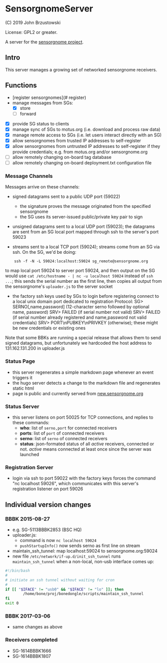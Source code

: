 # SensorgnomeServer #

(C) 2019 John Brzustowski

License: GPL2 or greater.

A server for the [sensorgnome project](https://sensorgnome.org).

## Intro ##
This server manages a growing set of networked sensorgnome receivers.

## Functions ##
- [register sensorgnomes](# register)
- manage messages from SGs:
  - [x] store
  - [ ] forward
- [x] provide SG status to clients
- [x] manage sync of SGs to motus.org (i.e. download and process raw data)
- [x] manage remote access to SGs (i.e. let users interact directly with an SG)
- [x] allow sensorgnomes from trusted IP addresses to self-register
- [x] allow sensorgnomes from untrusted IP addresses to self-register if they
  provide credentials; e.g. from motus.org and/or sensorgnome.org
- [ ] allow remotely changing on-board tag database
- [ ] allow remotely changing on-board deployment.txt configuration file

### Message Channels ###

Messages arrive on these channels:

- signed datagrams sent to a public UDP port (59022)
   - the signature proves the message originated from the specified sensorgnome
   - the SG uses its server-issued public/private key pair to sign

- unsigned datagrams sent to a local UDP port (59023); the datagrams are sent from
  an SG local port mapped through ssh to the server's port 59023

- streams sent to a local TCP port (59024); streams come from an SG via ssh.
  On the SG, we'd be doing:
```
    ssh -f -N -L 59024:localhost:59024 sg_remote@sensorgnome.org
```
  to map local port 59024 to server port 59024, and then output on the SG would
  use `cat /etc/hostname - | nc -u localhost 59024` instead of `ssh ...`; this
  sends the serial number as the first line, then copies all output from the
  sensorgnome's `uploader.js` to the server socket

- the factory ssh keys used by SGs to login before registering connect to a
  local unix domain port dedicated to registration
  Protocol:
    SG>  SERNO[,name,password] (12-character serno followed by optional name, password)
    SRV> FAILED (if serial number not valid)
    SRV> FAILED (if serial number already registered and name,password not valid credentials)
    SRV> PORT\nPUBKEY\nPRIVKEY (otherwise); these might be new credentials or existing ones

Note that some BBKs are running a special release that allows them to send signed datagrams,
but unfortunately we hardcoded the host address to 131.162.131.200 in uploader.js

### Status Page ###
- this server regenerates a simple markdown page whenever an event triggers it
- the hugo server detects a change to the markdown file and regenerates static html
- page is public and currently served from [new.sensorgnome.org](https://new.sensorgnome.org)

### Status Server ###
- this server listens on port 50025 for TCP connections, and replies to these commands:
  - **who**:  list of `serno,port` for connected receivers
  - **ports**: list of `port` of connected receivers
  - **serno**: list of `serno` of connected receivers
  - **status**: json-formated status of all *active* receivers, connected or not.  *active*
  means connected at least once since the server was launched

### Registration Server ###
- login via ssh to port 59022 with the factory keys forces the command "nc localhost 59026",
which communicates with this server's registration listener on port 59026

## Individual version changes ##

### BBBK 2015-08-27 ###
- e.g. SG-5113BBBK2853 (BSC HQ)
- uploader.js:
  - command is now `nc localhost 59024`
  - `pushStartupInfo()` now sends serno as first line on stream
- maintain_ssh_tunnel: map localhost:59024 to sensorgnome.org:59024
- new file `/etc/network/if-up.d/init_ssh_tunnel` runs `maintain_ssh_tunnel` when
  a non-local, non-usb interface comes up:
```bash
#!/bin/bash
#
# initiate an ssh tunnel without waiting for cron
#
if [[ "$IFACE" != "usb0" && "$IFACE" != "lo" ]]; then
        /home/bone/proj/bonedongle/scripts/maintain_ssh_tunnel
fi
exit 0
```

### BBBK 2017-03-06 ###

- same changes as above

### Receivers completed ###
- SG-1614BBBK1666
- SG-1614BBBK1807
